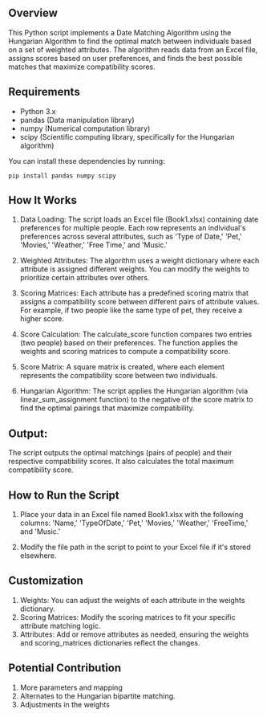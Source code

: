 ## Overview
This Python script implements a Date Matching Algorithm using the Hungarian Algorithm to find the optimal match between individuals based on a set of weighted attributes. The algorithm reads data from an Excel file, assigns scores based on user preferences, and finds the best possible matches that maximize compatibility scores.

## Requirements
- Python 3.x
- pandas (Data manipulation library)
- numpy (Numerical computation library)
- scipy (Scientific computing library, specifically for the 
Hungarian algorithm)

You can install these dependencies by running:

```
pip install pandas numpy scipy
```
## How It Works
1. Data Loading: The script loads an Excel file (Book1.xlsx) containing date preferences for multiple people. Each row represents an individual's preferences across several attributes, such as 'Type of Date,' 'Pet,' 'Movies,' 'Weather,' 'Free Time,' and 'Music.'

2. Weighted Attributes: The algorithm uses a weight dictionary where each attribute is assigned different weights. You can modify the weights to prioritize certain attributes over others.

3. Scoring Matrices: Each attribute has a predefined scoring matrix that assigns a compatibility score between different pairs of attribute values. For example, if two people like the same type of pet, they receive a higher score.

4. Score Calculation: The calculate_score function compares two entries (two people) based on their preferences. The function applies the weights and scoring matrices to compute a compatibility score.

5. Score Matrix: A square matrix is created, where each element represents the compatibility score between two individuals.

6. Hungarian Algorithm: The script applies the Hungarian algorithm (via linear_sum_assignment function) to the negative of the score matrix to find the optimal pairings that maximize compatibility.

## Output: 
The script outputs the optimal matchings (pairs of people) and their respective compatibility scores. It also calculates the total maximum compatibility score.

## How to Run the Script
1. Place your data in an Excel file named Book1.xlsx with the following columns: 'Name,' 'TypeOfDate,' 'Pet,' 'Movies,' 'Weather,' 'FreeTime,' and 'Music.'

2. Modify the file path in the script to point to your Excel file if it's stored elsewhere.

## Customization
1. Weights: You can adjust the weights of each attribute in the weights dictionary.
2. Scoring Matrices: Modify the scoring matrices to fit your specific attribute matching logic.
3. Attributes: Add or remove attributes as needed, ensuring the weights and scoring_matrices dictionaries reflect the changes.

## Potential Contribution

1. More parameters and mapping
2. Alternates to the Hungarian bipartite matching.
3. Adjustments in the weights
